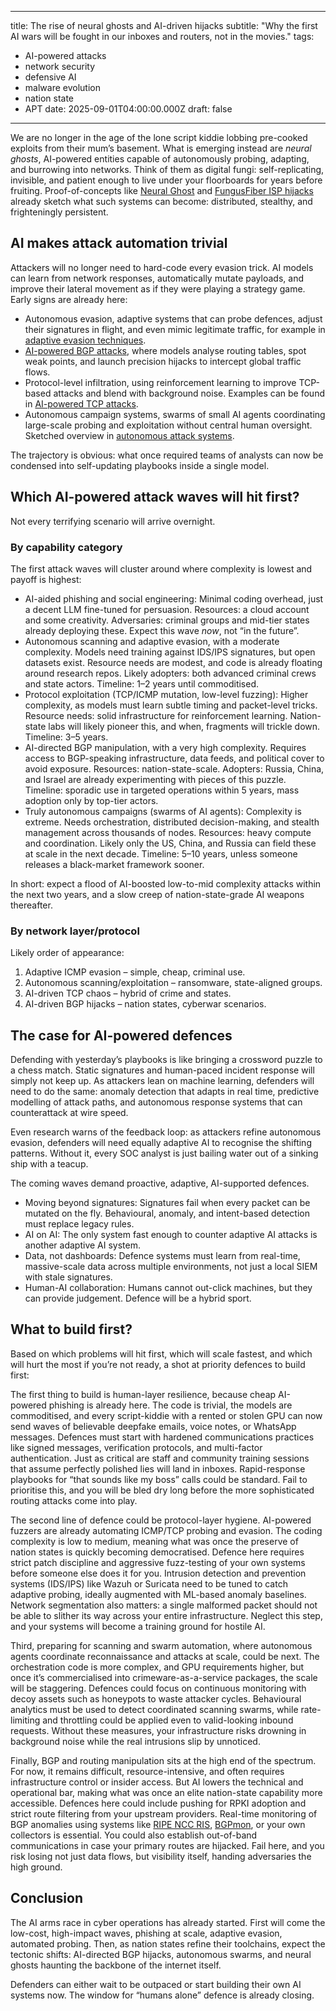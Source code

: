 
---
title: The rise of neural ghosts and AI-driven hijacks
subtitle: "Why the first AI wars will be fought in our inboxes and routers, not in the movies."
tags:
  - AI-powered attacks
  - network security
  - defensive AI
  - malware evolution
  - nation state
  - APT
date: 2025-09-01T04:00:00.000Z
draft: false
---

We are no longer in the age of the lone script kiddie lobbing pre-cooked exploits from their mum’s basement. What is emerging instead are *neural ghosts*, AI-powered entities capable of autonomously probing, adapting, and burrowing into networks. Think of them as digital fungi: self-replicating, invisible, and patient enough to live under your floorboards for years before fruiting. Proof-of-concepts like [Neural Ghost](https://red.tymyrddin.dev/docs/in/network/earthworks/mycosec/neural-ghost) and [FungusFiber ISP hijacks](https://red.tymyrddin.dev/docs/in/network/earthworks/fungusfiber/hijack-isp) already sketch what such systems can become: distributed, stealthy, and frighteningly persistent.

## AI makes attack automation trivial

Attackers will no longer need to hard-code every evasion trick. AI models can learn from network responses, automatically mutate payloads, and improve their lateral movement as if they were playing a strategy game. Early signs are already here:

* Autonomous evasion, adaptive systems that can probe defences, adjust their signatures in flight, and even mimic legitimate traffic, for example in [adaptive evasion techniques](https://red.tymyrddin.dev/docs/in/network/roots/icmp/adaptive-evasion-techniques.html).
* [AI-powered BGP attacks](https://red.tymyrddin.dev/docs/in/network/roots/bgp/ai-powered-bgp-attacks.html), where models analyse routing tables, spot weak points, and launch precision hijacks to intercept global traffic flows.
* Protocol-level infiltration, using reinforcement learning to improve TCP-based attacks and blend with background noise. Examples can be found in [AI-powered TCP attacks](https://red.tymyrddin.dev/docs/in/network/roots/tcp/ai-powered-attacks.html).
* Autonomous campaign systems, swarms of small AI agents coordinating large-scale probing and exploitation without central human oversight. Sketched overview in [autonomous attack systems](https://red.tymyrddin.dev/docs/in/network/roots/icmp/autonomous-attack-systems.html).

The trajectory is obvious: what once required teams of analysts can now be condensed into self-updating playbooks inside a single model.

## Which AI-powered attack waves will hit first?

Not every terrifying scenario will arrive overnight. 

### By capability category

The first attack waves will cluster around where complexity is lowest and payoff is highest:

* AI-aided phishing and social engineering: Minimal coding overhead, just a decent LLM fine-tuned for persuasion. Resources: a cloud account and some creativity. Adversaries: criminal groups and mid-tier states already deploying these. Expect this wave *now*, not “in the future”.
* Autonomous scanning and adaptive evasion, with a moderate complexity. Models need training against IDS/IPS signatures, but open datasets exist. Resource needs are modest, and code is already floating around research repos. Likely adopters: both advanced criminal crews and state actors. Timeline: 1–2 years until commoditised.
* Protocol exploitation (TCP/ICMP mutation, low-level fuzzing): Higher complexity, as models must learn subtle timing and packet-level tricks. Resource needs: solid infrastructure for reinforcement learning. Nation-state labs will likely pioneer this, and when, fragments will trickle down. Timeline: 3–5 years.
* AI-directed BGP manipulation, with a very high complexity. Requires access to BGP-speaking infrastructure, data feeds, and political cover to avoid exposure. Resources: nation-state-scale. Adopters: Russia, China, and Israel are already experimenting with pieces of this puzzle. Timeline: sporadic use in targeted operations within 5 years, mass adoption only by top-tier actors.
* Truly autonomous campaigns (swarms of AI agents): Complexity is extreme. Needs orchestration, distributed decision-making, and stealth management across thousands of nodes. Resources: heavy compute and coordination. Likely only the US, China, and Russia can field these at scale in the next decade. Timeline: 5–10 years, unless someone releases a black-market framework sooner.

In short: expect a flood of AI-boosted low-to-mid complexity attacks within the next two years, and a slow creep of nation-state-grade AI weapons thereafter.

### By network layer/protocol

Likely order of appearance:

1. Adaptive ICMP evasion – simple, cheap, criminal use.
2. Autonomous scanning/exploitation – ransomware, state-aligned groups.
3. AI-driven TCP chaos – hybrid of crime and states.
4. AI-driven BGP hijacks – nation states, cyberwar scenarios.

## The case for AI-powered defences

Defending with yesterday’s playbooks is like bringing a crossword puzzle to a chess match. Static signatures and human-paced incident response will simply not keep up. As attackers lean on machine learning, defenders will need to do the same: anomaly detection that adapts in real time, predictive modelling of attack paths, and autonomous response systems that can counterattack at wire speed.

Even research warns of the feedback loop: as attackers refine autonomous evasion, defenders will need equally adaptive AI to recognise the shifting patterns. Without it, every SOC analyst is just bailing water out of a sinking ship with a teacup.

The coming waves demand proactive, adaptive, AI-supported defences.

* Moving beyond signatures: Signatures fail when every packet can be mutated on the fly. Behavioural, anomaly, and intent-based detection must replace legacy rules.
* AI on AI: The only system fast enough to counter adaptive AI attacks is another adaptive AI system.
* Data, not dashboards: Defence systems must learn from real-time, massive-scale data across multiple environments, not just a local SIEM with stale signatures.
* Human-AI collaboration: Humans cannot out-click machines, but they can provide judgement. Defence will be a hybrid sport.

## What to build first?

Based on which problems will hit first, which will scale fastest, and which will hurt the most if you’re not ready, a shot at priority defences to build first:

The first thing to build is human-layer resilience, because cheap AI-powered phishing is already here. The code is trivial, the models are commoditised, and every script-kiddie with a rented or stolen GPU can now send waves of believable deepfake emails, voice notes, or WhatsApp messages. Defences must start with hardened communications practices like signed messages, verification protocols, and multi-factor authentication. Just as critical are staff and community training sessions that assume perfectly polished lies will land in inboxes. Rapid-response playbooks for “that sounds like my boss” calls could be standard. Fail to prioritise this, and you will be bled dry long before the more sophisticated routing attacks come into play.

The second line of defence could be protocol-layer hygiene. AI-powered fuzzers are already automating ICMP/TCP probing and evasion. The coding complexity is low to medium, meaning what was once the preserve of nation states is quickly becoming democratised. Defence here requires strict patch discipline and aggressive fuzz-testing of your own systems before someone else does it for you. Intrusion detection and prevention systems (IDS/IPS) like Wazuh or Suricata need to be tuned to catch adaptive probing, ideally augmented with ML-based anomaly baselines. Network segmentation also matters: a single malformed packet should not be able to slither its way across your entire infrastructure. Neglect this step, and your systems will become a training ground for hostile AI.

Third, preparing for scanning and swarm automation, where autonomous agents coordinate reconnaissance and attacks at scale, could be next. The orchestration code is more complex, and GPU requirements higher, but once it’s commercialised into crimeware-as-a-service packages, the scale will be staggering. Defences could focus on continuous monitoring with decoy assets such as honeypots to waste attacker cycles. Behavioural analytics must be used to detect coordinated scanning swarms, while rate-limiting and throttling could be applied even to valid-looking inbound requests. Without these measures, your infrastructure risks drowning in background noise while the real intrusions slip by unnoticed.

Finally, BGP and routing manipulation sits at the high end of the spectrum. For now, it remains difficult, resource-intensive, and often requires infrastructure control or insider access. But AI lowers the technical and operational bar, making what was once an elite nation-state capability more accessible. Defences here could include pushing for RPKI adoption and strict route filtering from your upstream providers. Real-time monitoring of BGP anomalies using systems like [RIPE NCC RIS](https://www.ripe.net/analyse/internet-measurements/routing-information-service-ris/), [BGPmon](https://www.bgpmon.net/), or your own collectors is essential. You could also establish out-of-band communications in case your primary routes are hijacked. Fail here, and you risk losing not just data flows, but visibility itself, handing adversaries the high ground.

## Conclusion

The AI arms race in cyber operations has already started. First will come the low-cost, high-impact waves, phishing at scale, adaptive evasion, automated probing. Then, as nation states refine their toolchains, expect the tectonic shifts: AI-directed BGP hijacks, autonomous swarms, and neural ghosts haunting the backbone of the internet itself.

Defenders can either wait to be outpaced or start building their own AI systems now. The window for “humans alone” defence is already closing. 

